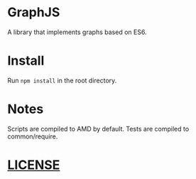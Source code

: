 GraphJS
=======

A library that implements graphs based on ES6.

Install
=======

Run ```npm install``` in the root directory.

Notes
=====

Scripts are compiled to AMD by default.
Tests are compiled to common/require.

[LICENSE](./blob/master/LICENSE)
=======